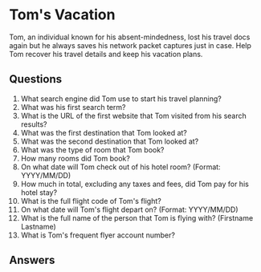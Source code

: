 # Tom's Vacation
Tom, an individual known for his absent-mindedness, lost his travel docs again but he always saves his network packet captures just in case. Help Tom recover his travel details and keep his vacation plans.

## Questions
1. What search engine did Tom use to start his travel planning?
2. What was his first search term?
3. What is the URL of the first website that Tom visited from his search results?
4. What was the first destination that Tom looked at?
5. What was the second destination that Tom looked at?
6. What was the type of room that Tom book?
7. How many rooms did Tom book?
8. On what date will Tom check out of his hotel room? (Format: YYYY/MM/DD)
9. How much in total, excluding any taxes and fees, did Tom pay for his hotel stay?
10. What is the full flight code of Tom's flight?
11. On what date will Tom's flight depart on? (Format: YYYY/MM/DD)
12. What is the full name of the person that Tom is flying with? (Firstname Lastname)
13. What is Tom's frequent flyer account number?

## Answers
